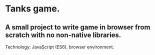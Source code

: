 <h1>Tanks game.</h1>
<h2>A small project to write game in browser from scratch with no non-native libraries.</h2>

Technology: JavaScript (ES6), browser environment.<br>
